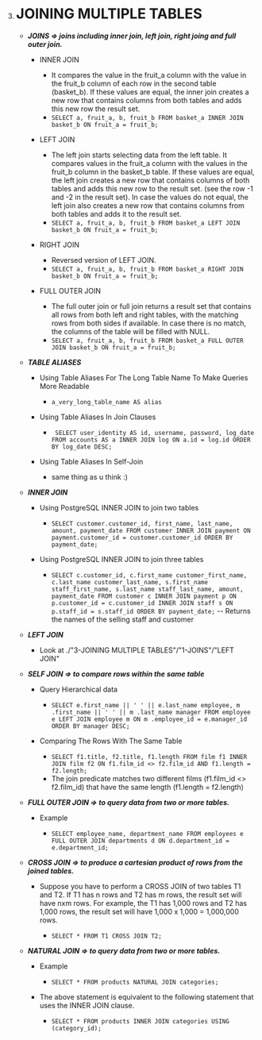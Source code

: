 3.  # JOINING MULTIPLE TABLES

    -   **_JOINS => joins including inner join, left join, right joing and full outer join._**

        -   INNER JOIN

            -   It compares the value in the fruit_a column with the value in the
                fruit_b column of each row in the second table (basket_b). If these
                values are equal, the inner join creates a new row that contains
                columns from both tables and adds this new row the result set.
            -   `SELECT a, fruit_a, b, fruit_b FROM basket_a INNER JOIN basket_b ON fruit_a = fruit_b;`

        -   LEFT JOIN

            -   The left join starts selecting data from the left table. It
                compares values in the fruit_a column with the values in the fruit_b
                column in the basket_b table. If these values are equal, the left
                join creates a new row that contains columns of both tables and adds
                this new row to the result set. (see the row -1 and -2 in the result
                set). In case the values do not equal, the left join also creates a
                new row that contains columns from both tables and adds it to the
                result set.
            -   `SELECT a, fruit_a, b, fruit_b FROM basket_a LEFT JOIN basket_b ON fruit_a = fruit_b;`

        -   RIGHT JOIN

            -   Reversed version of LEFT JOIN.
            -   `SELECT a, fruit_a, b, fruit_b FROM basket_a RIGHT JOIN basket_b ON fruit_a = fruit_b;`

        -   FULL OUTER JOIN

            -   The full outer join or full join returns a result set that
                contains all rows from both left and right tables, with the matching
                rows from both sides if available. In case there is no match, the
                columns of the table will be filled with NULL.
            -   `SELECT a, fruit_a, b, fruit_b FROM basket_a FULL OUTER JOIN basket_b ON fruit_a = fruit_b;`

    -   **_TABLE ALIASES_**

        -   Using Table Aliases For The Long Table Name To Make Queries More Readable

            -   `a_very_long_table_name AS alias`

        -   Using Table Aliases In Join Clauses

            -   ` SELECT user_identity AS id, username, password, log_date FROM accounts AS a INNER JOIN log ON a.id = log.id ORDER BY log_date DESC;`

        -   Using Table Aliases In Self-Join

            -   same thing as u think :)

    -   **_INNER JOIN_**

        -   Using PostgreSQL INNER JOIN to join two tables

            -   `SELECT customer.customer_id, first_name, last_name, amount, payment_date FROM customer INNER JOIN payment ON payment.customer_id = customer.customer_id ORDER BY payment_date;`

        -   Using PostgreSQL INNER JOIN to join three tables

            -   `SELECT c.customer_id, c.first_name customer_first_name, c.last_name customer_last_name, s.first_name staff_first_name, s.last_name staff_last_name, amount, payment_date FROM customer c INNER JOIN payment p ON p.customer_id = c.customer_id INNER JOIN staff s ON p.staff_id = s.staff_id ORDER BY payment_date;`
                -- Returns the names of the selling staff and customer

    -   **_LEFT JOIN_**

        -   Look at ./"3-JOINING MULTIPLE TABLES"/"1-JOINS"/"LEFT JOIN"

    -   **_SELF JOIN => to compare rows within the same table_**

        -   Query Hierarchical data

            -   `SELECT e.first_name || ' ' || e.last_name employee, m .first_name || ' ' || m .last_name manager FROM employee e LEFT JOIN employee m ON m .employee_id = e.manager_id ORDER BY manager DESC;`

        -   Comparing The Rows With The Same Table

            -   `SELECT f1.title, f2.title, f1.length FROM film f1 INNER JOIN film f2 ON f1.film_id <> f2.film_id AND f1.length = f2.length;`
            -   The join predicate matches two different films
                (f1.film_id <> f2.film_id) that have the same length (f1.length = f2.length)

    -   **_FULL OUTER JOIN => to query data from two or more tables._**

        -   Example

            -   `SELECT employee_name, department_name FROM employees e FULL OUTER JOIN departments d ON d.department_id = e.department_id;`

    -   **_CROSS JOIN => to produce a cartesian product of rows from the joined tables._**

        -   Suppose you have to perform a CROSS JOIN of two tables T1 and T2.
            If T1 has n rows and T2 has m rows, the result set will have nxm rows.
            For example, the T1 has 1,000 rows and T2 has 1,000 rows, the result
            set will have 1,000 x 1,000 = 1,000,000 rows.

            -   `SELECT * FROM T1 CROSS JOIN T2;`

    -   **_NATURAL JOIN => to query data from two or more tables._**

        -   Example

            -   `SELECT * FROM products NATURAL JOIN categories;`

        -   The above statement is equivalent to the following statement that
            uses the INNER JOIN clause.

            -   `SELECT * FROM products INNER JOIN categories USING (category_id);`
